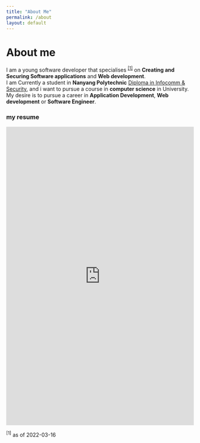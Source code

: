 ```yaml
---
title: "About Me"
permalink: /about
layout: default
---
```


# About me
I am a young software developer that specialises <sup><a href="#1">[1]</a></sup> on **Creating and Securing Software applications** and **Web development**.
<br>
I am Currently a student in **Nanyang Polytechnic** <a href="https://www.nyp.edu.sg/schools/sit/full-time-courses/infocomm-and-security.html" target="_blank"> Diploma in Infocomm & Security</a>, and i want to pursue a course in **computer science** in University. My desire is to pursue a career in **Application Development**, **Web development** or **Software Engineer**.
<br />

### my resume
<iframe src="https://drive.google.com/file/d/1LMTt7TD_GSLqxoiB9mxqjXTsnxCfVZ7h/view" style="width:100%; height:50rem;" frameborder="0"></iframe>


<span id="#1"><sup>[1]</sup> as of <span class="date">2022-03-16</span></span>
